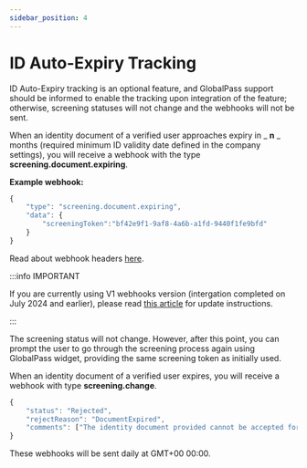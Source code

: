 ```yaml
---
sidebar_position: 4
---
```


# ID Auto-Expiry Tracking

ID Auto-Expiry tracking is an optional feature, and GlobalPass support should be informed to enable the tracking upon integration of the feature; otherwise, screening statuses will not change and the webhooks will not be sent.

When an identity document of a verified user approaches expiry in _ **n** _ months (required minimum ID validity date defined in the company settings), you will receive a webhook with the type **screening.document.expiring**.

**Example webhook:**

```js title="Example webhook"
{
    "type": "screening.document.expiring",
    "data": {
        "screeningToken":"bf42e9f1-9af8-4a6b-a1fd-9440f1fe9bfd"
    }
}
```
Read about webhook headers [here](https://developer.globalpass.ch/api-integration-guide/kyc-screenings/retrieving-screening-data#webhook-headers).

:::info IMPORTANT

If you are currently using V1 webhooks version (intergation completed on July 2024 and earlier), please read [this article](https://help.globalpass.ch/updating-webhooks-from-v1-to-v2/) for update instructions.

:::

The screening status will not change. However, after this point, you can prompt the user to go through the screening process again using GlobalPass widget, providing the same screening token as initially used.

When an identity document of a verified user expires, you will receive a webhook with type **screening.change**.

```js title="Example response after getting screening status"
{
    "status": "Rejected",
    "rejectReason": "DocumentExpired",
    "comments": ["The identity document provided cannot be accepted for identity verification as it has already expired. Please provide a different identity document that is valid."]
}
```

These webhooks will be sent daily at GMT+00 00:00.
